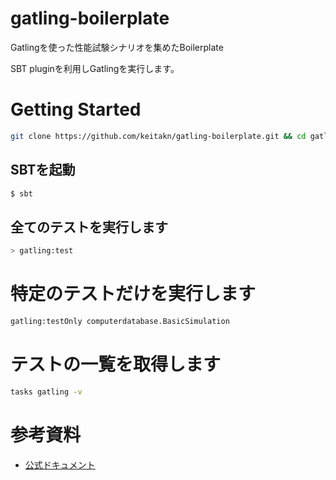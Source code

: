 # gatling-boilerplate
Gatlingを使った性能試験シナリオを集めたBoilerplate

SBT pluginを利用しGatlingを実行します。

# Getting Started

```bash
git clone https://github.com/keitakn/gatling-boilerplate.git && cd gatling-boilerplate
```

## SBTを起動

```bash
$ sbt
```

## 全てのテストを実行します

```bash
> gatling:test
```

# 特定のテストだけを実行します

```bash
gatling:testOnly computerdatabase.BasicSimulation
```

# テストの一覧を取得します

```bash
tasks gatling -v
```

# 参考資料
- [公式ドキュメント](https://gatling.io/docs/current/)
